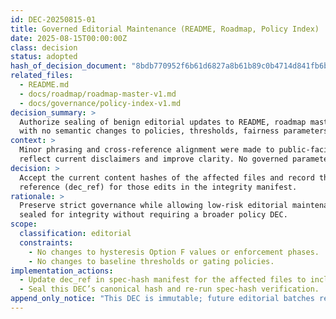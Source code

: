 ```yaml
---
id: DEC-20250815-01
title: Governed Editorial Maintenance (README, Roadmap, Policy Index)
date: 2025-08-15T00:00:00Z
class: decision
status: adopted
hash_of_decision_document: "8bdb770952f6b61d6827a8b61b89c0b4714d841fb6b28cb752e7c1f0c56dddea"
related_files:
  - README.md
  - docs/roadmap/roadmap-master-v1.md
  - docs/governance/policy-index-v1.md
decision_summary: >
  Authorize sealing of benign editorial updates to README, roadmap master, and policy index,
  with no semantic changes to policies, thresholds, fairness parameters, or gating logic.
context: >
  Minor phrasing and cross-reference alignment were made to public-facing documentation to
  reflect current disclaimers and improve clarity. No governed parameters were altered.
decision: >
  Accept the current content hashes of the affected files and record this DEC as the governing
  reference (dec_ref) for those edits in the integrity manifest.
rationale: >
  Preserve strict governance while allowing low-risk editorial maintenance to be tracked and
  sealed for integrity without requiring a broader policy DEC.
scope:
  classification: editorial
  constraints:
    - No changes to hysteresis Option F values or enforcement phases.
    - No changes to baseline thresholds or gating policies.
implementation_actions:
  - Update dec_ref in spec-hash manifest for the affected files to include this DEC id.
  - Seal this DEC’s canonical hash and re-run spec-hash verification.
append_only_notice: "This DEC is immutable; future editorial batches require a new DEC."
---
```

